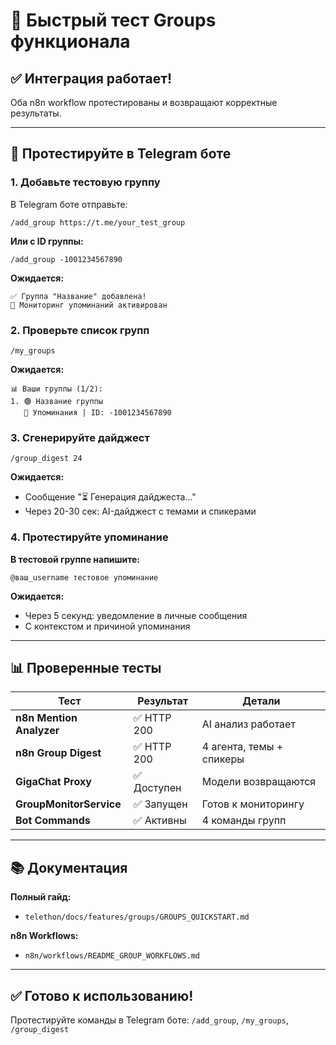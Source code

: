 # 🚀 Быстрый тест Groups функционала

## ✅ Интеграция работает!

Оба n8n workflow протестированы и возвращают корректные результаты.

---

## 🧪 Протестируйте в Telegram боте

### 1. Добавьте тестовую группу

В Telegram боте отправьте:
```
/add_group https://t.me/your_test_group
```

**Или с ID группы:**
```
/add_group -1001234567890
```

**Ожидается:**
```
✅ Группа "Название" добавлена!
🔔 Мониторинг упоминаний активирован
```

### 2. Проверьте список групп

```
/my_groups
```

**Ожидается:**
```
📊 Ваши группы (1/2):
1. 🟢 Название группы
   🔔 Упоминания | ID: -1001234567890
```

### 3. Сгенерируйте дайджест

```
/group_digest 24
```

**Ожидается:**
- Сообщение "⏳ Генерация дайджеста..."
- Через 20-30 сек: AI-дайджест с темами и спикерами

### 4. Протестируйте упоминание

**В тестовой группе напишите:**
```
@ваш_username тестовое упоминание
```

**Ожидается:**
- Через 5 секунд: уведомление в личные сообщения
- С контекстом и причиной упоминания

---

## 📊 Проверенные тесты

| Тест | Результат | Детали |
|------|-----------|--------|
| **n8n Mention Analyzer** | ✅ HTTP 200 | AI анализ работает |
| **n8n Group Digest** | ✅ HTTP 200 | 4 агента, темы + спикеры |
| **GigaChat Proxy** | ✅ Доступен | Модели возвращаются |
| **GroupMonitorService** | ✅ Запущен | Готов к мониторингу |
| **Bot Commands** | ✅ Активны | 4 команды групп |

---

## 📚 Документация

**Полный гайд:**
- `telethon/docs/features/groups/GROUPS_QUICKSTART.md`

**n8n Workflows:**
- `n8n/workflows/README_GROUP_WORKFLOWS.md`

---

## ✅ Готово к использованию!

Протестируйте команды в Telegram боте: `/add_group`, `/my_groups`, `/group_digest`
